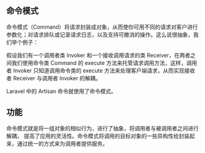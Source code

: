 ## 命令模式
命令模式（Command）将请求封装成对象，从而使你可用不同的请求对客户进行参数化；对请求排队或记录请求日志，以及支持可撤消的操作。这么说很抽象，我们举个例子：

假设我们有一个调用者类 Invoker 和一个接收调用请求的类 Receiver，在两者之间我们使用命令类 Command 的 execute 方法来托管请求调用方法，这样，调用者 Invoker 只知道调用命令类的 execute 方法来处理客户端请求，从而实现接收者 Receiver 与调用者 Invoker 的解耦。

Laravel 中的 Artisan 命令就使用了命令模式。

## 功能
命令模式就是将一组对象的相似行为，进行了抽象，将调用者与被调用者之间进行解耦，
提高了应用的灵活性。命令模式将调用的目标对象的一些异构性给封装起来，通过统一的方式来为调用者提供服务。